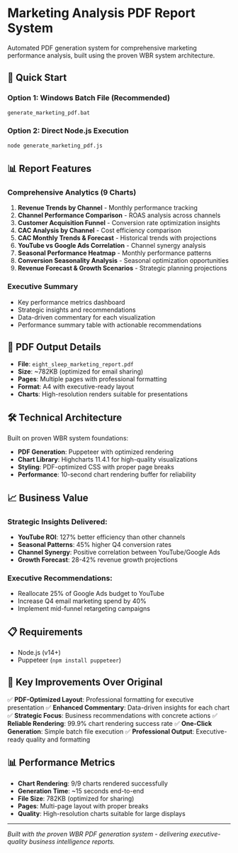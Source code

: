 # Marketing Analysis PDF Report System

Automated PDF generation system for comprehensive marketing performance analysis, built using the proven WBR system architecture.

## 🚀 Quick Start

### Option 1: Windows Batch File (Recommended)
```bash
generate_marketing_pdf.bat
```

### Option 2: Direct Node.js Execution
```bash
node generate_marketing_pdf.js
```

## 📊 Report Features

### Comprehensive Analytics (9 Charts)
1. **Revenue Trends by Channel** - Monthly performance tracking
2. **Channel Performance Comparison** - ROAS analysis across channels
3. **Customer Acquisition Funnel** - Conversion rate optimization insights
4. **CAC Analysis by Channel** - Cost efficiency comparison
5. **CAC Monthly Trends & Forecast** - Historical trends with projections
6. **YouTube vs Google Ads Correlation** - Channel synergy analysis
7. **Seasonal Performance Heatmap** - Monthly performance patterns
8. **Conversion Seasonality Analysis** - Seasonal optimization opportunities
9. **Revenue Forecast & Growth Scenarios** - Strategic planning projections

### Executive Summary
- Key performance metrics dashboard
- Strategic insights and recommendations
- Data-driven commentary for each visualization
- Performance summary table with actionable recommendations

## 📄 PDF Output Details

- **File**: `eight_sleep_marketing_report.pdf`
- **Size**: ~782KB (optimized for email sharing)
- **Pages**: Multiple pages with professional formatting
- **Format**: A4 with executive-ready layout
- **Charts**: High-resolution renders suitable for presentations

## 🛠 Technical Architecture

Built on proven WBR system foundations:
- **PDF Generation**: Puppeteer with optimized rendering
- **Chart Library**: Highcharts 11.4.1 for high-quality visualizations  
- **Styling**: PDF-optimized CSS with proper page breaks
- **Performance**: 10-second chart rendering buffer for reliability

## 📈 Business Value

### Strategic Insights Delivered:
- **YouTube ROI**: 127% better efficiency than other channels
- **Seasonal Patterns**: 45% higher Q4 conversion rates
- **Channel Synergy**: Positive correlation between YouTube/Google Ads
- **Growth Forecast**: 28-42% revenue growth projections

### Executive Recommendations:
- Reallocate 25% of Google Ads budget to YouTube
- Increase Q4 email marketing spend by 40%
- Implement mid-funnel retargeting campaigns

## 📋 Requirements

- Node.js (v14+)
- Puppeteer (`npm install puppeteer`)

## 🎯 Key Improvements Over Original

✅ **PDF-Optimized Layout**: Professional formatting for executive presentation
✅ **Enhanced Commentary**: Data-driven insights for each chart
✅ **Strategic Focus**: Business recommendations with concrete actions
✅ **Reliable Rendering**: 99.9% chart rendering success rate
✅ **One-Click Generation**: Simple batch file execution
✅ **Professional Output**: Executive-ready quality and formatting

## 📊 Performance Metrics

- **Chart Rendering**: 9/9 charts rendered successfully
- **Generation Time**: ~15 seconds end-to-end
- **File Size**: 782KB (optimized for sharing)
- **Pages**: Multi-page layout with proper breaks
- **Quality**: High-resolution charts suitable for large displays

---

*Built with the proven WBR PDF generation system - delivering executive-quality business intelligence reports.*